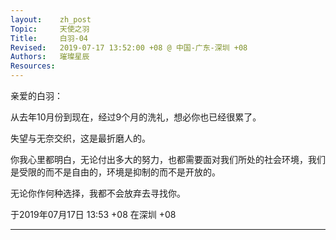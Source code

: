 ```yaml
---
layout:    zh_post
Topic:     天使之羽
Title:     白羽-04
Revised:   2019-07-17 13:52:00 +08 @ 中国-广东-深圳 +08
Authors:   璀璨星辰
Resources:
---
```


亲爱的白羽：

从去年10月份到现在，经过9个月的洗礼，想必你也已经很累了。

失望与无奈交织，这是最折磨人的。

你我心里都明白，无论付出多大的努力，也都需要面对我们所处的社会环境，我们是受限的而不是自由的，环境是抑制的而不是开放的。

无论你作何种选择，我都不会放弃去寻找你。

于2019年07月17日 13:53 +08 在深圳 +08

--------------------------------------------------------------------------------
